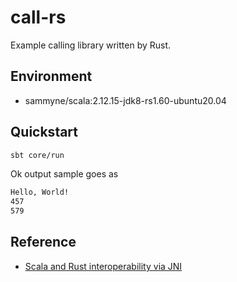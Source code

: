 # call-rs

Example calling library written by Rust.

## Environment
- sammyne/scala:2.12.15-jdk8-rs1.60-ubuntu20.04

## Quickstart

```bash
sbt core/run
```

Ok output sample goes as

```bash
Hello, World!
457
579
```

## Reference
- [Scala and Rust interoperability via JNI](https://engineering.avast.io/scala-and-rust-interoperability-via-jni/)
